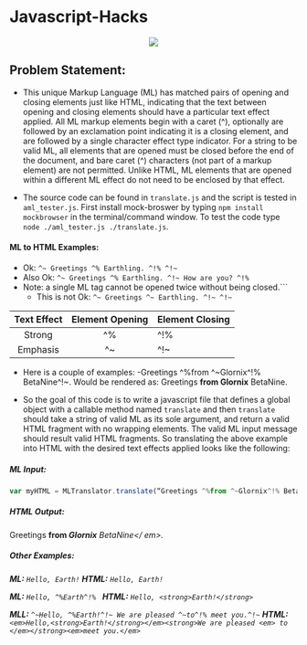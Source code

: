 # Javascript-Hacks

<p align= center>
<img src ="http://seeklogo.com/images/A/alien-logo-65FC9F8BB3-seeklogo.com.gif">
</p>

## Problem Statement:
- This unique Markup Language (ML) has matched pairs of opening and closing elements just like HTML, indicating that the text between 
opening and closing elements should have a particular text effect applied. All ML markup elements begin with a caret (^), optionally 
are followed by an exclamation point indicating it is a closing element, and are followed by a single character effect type indicator. 
For a string to be valid ML, all elements that are opened must be closed before the end of the document, and bare caret (^) characters 
(not part of a markup element) are not permitted. Unlike HTML, ML elements that are opened within a different ML effect do not need to 
be enclosed by that effect. 

- The source code can be found in `translate.js` and the script is tested in `aml_tester.js`. First install mock-broswer by typing 
```npm install mockbrowser``` in the terminal/command window. To test the code type ```node ./aml_tester.js ./translate.js```.


#### ML to HTML Examples:

- Ok: ```^~ Greetings ^% Earthling. ^!% ^!~```
- Also Ok: ```^~ Greetings ^% Earthling. ^!~ How are you? ^!%```
- Note: a single ML tag cannot be opened twice without being closed.```
  - This is not Ok: ```^~ Greetings ^~ Earthling. ^!~ ^!~```

|Text Effect  <tags> |Element Opening  |Element Closing|
:-------------------:|:--------------: | :-------------|
|Strong              |       ^%        |      ^!%      |
|Emphasis            |       ^~        |      ^!~      |

- Here is a couple of examples:
  -Greetings ^%from ^~Glornix^!% BetaNine^!~. Would be rendered as: Greetings **from Glornix** BetaNine.

- So the goal of this code is to write a javascript file that defines a global object with a callable method named `translate` and 
then `translate` should take a string of valid ML as its sole argument, and return a valid HTML fragment with no wrapping elements. 
The valid ML input message should result valid HTML fragments. So translating the above example into HTML with the desired text effects 
applied looks like the following:

##### ML Input:
```javascript
var myHTML = MLTranslator.translate(“Greetings ^%from ^~Glornix^!% BetaNine^!~.”)
```

##### HTML Output:
Greetings <strong>from <em>Glornix</em></strong><em> BetaNine</ em>.

##### Other Examples:
**ML:** ```Hello, Earth!```
**HTML:** ```Hello, Earth!```

**ML:** ```Hello, ^%Earth^!% ```
**HTML:** ```Hello, <strong>Earth!</strong>```

**MLL:** ```^~Hello, ^%Earth!^!~ We are pleased ^~to^!% meet you.^!~```
**HTML:** ```<em>Hello,<strong>Earth!</strong></em><strong>We are pleased <em> to </em></strong><em>meet you.</em>```
